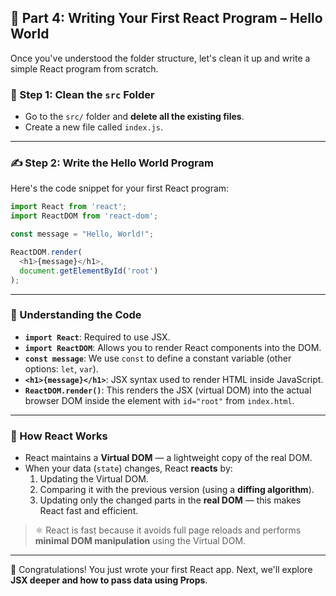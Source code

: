 

## 📝 Part 4: Writing Your First React Program – Hello World

Once you've understood the folder structure, let's clean it up and write a simple React program from scratch.

### 🧹 Step 1: Clean the `src` Folder

- Go to the `src/` folder and **delete all the existing files**.
- Create a new file called `index.js`.

---

### ✍️ Step 2: Write the Hello World Program

Here's the code snippet for your first React program:

```javascript
import React from 'react';
import ReactDOM from 'react-dom';

const message = "Hello, World!";

ReactDOM.render(
  <h1>{message}</h1>,
  document.getElementById('root')
);
```

---

### 📌 Understanding the Code

- **`import React`**: Required to use JSX.
- **`import ReactDOM`**: Allows you to render React components into the DOM.
- **`const message`**: We use `const` to define a constant variable (other options: `let`, `var`).
- **`<h1>{message}</h1>`**: JSX syntax used to render HTML inside JavaScript.
- **`ReactDOM.render()`**: This renders the JSX (virtual DOM) into the actual browser DOM inside the element with `id="root"` from `index.html`.

---

### 🔁 How React Works

- React maintains a **Virtual DOM** — a lightweight copy of the real DOM.
- When your data (`state`) changes, React **reacts** by:
  1. Updating the Virtual DOM.
  2. Comparing it with the previous version (using a **diffing algorithm**).
  3. Updating only the changed parts in the **real DOM** — this makes React fast and efficient.

> ⚛️ React is fast because it avoids full page reloads and performs **minimal DOM manipulation** using the Virtual DOM.

---

🎉 Congratulations! You just wrote your first React app. Next, we'll explore **JSX deeper and how to pass data using Props**.
